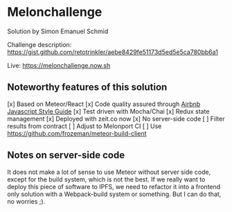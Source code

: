# Melonchallenge

Solution by Simon Emanuel Schmid

Challenge description: https://gist.github.com/retotrinkler/aebe8429fe51173d5ed5e5ca780bb6a1

Live: https://melonchallenge.now.sh


## Noteworthy features of this solution
[x] Based on Meteor/React
[x] Code quality assured through [Airbnb Javascript Style Guide](https://github.com/airbnb/javascript)
[x] Test driven with Mocha/Chai
[x] Redux state management
[x] Deployed with zeit.co now
[x] No server-side code
[ ] Filter results from contract
[ ] Adjust to Melonport CI
[ ] Use https://github.com/frozeman/meteor-build-client

## Notes on server-side code
It does not make a lot of sense to use Meteor without server side code, except for the build system,
which is not the best. If we really want to deploy this piece of software to IPFS, we need to refactor
it into a frontend only solution with a Webpack-build system or something. But I can do that, no worries ;).
